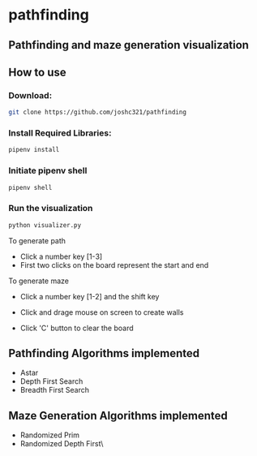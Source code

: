 # pathfinding
## Pathfinding and maze generation visualization

## How to use

### Download:
```bash
git clone https://github.com/joshc321/pathfinding
```

### Install Required Libraries:
```bash
pipenv install
```

### Initiate pipenv shell
```bash
pipenv shell
```

### Run the visualization
```bash
python visualizer.py
```
To generate path
* Click a number key [1-3]
* First two clicks on the board represent the start and end

To generate maze
* Click a number key [1-2] and the shift key

* Click and drage mouse on screen to create walls
* Click 'C' button to clear the board

## Pathfinding Algorithms implemented
* Astar
* Depth First Search
* Breadth First Search

## Maze Generation Algorithms implemented
* Randomized Prim
* Randomized Depth First\
